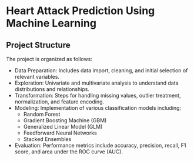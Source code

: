 # Heart Attack Prediction Using Machine Learning

## Project Structure
The project is organized as follows:
- Data Preparation: Includes data import, cleaning, and initial selection of relevant variables.
- Exploration: Univariate and multivariate analysis to understand data distributions and relationships.
- Transformation: Steps for handling missing values, outlier treatment, normalization, and feature encoding.
- Modeling: Implementation of various classification models including:
    - Random Forest
    - Gradient Boosting Machine (GBM)
    - Generalized Linear Model (GLM)
    - Feedforward Neural Networks
    - Stacked Ensembles
- Evaluation: Performance metrics include accuracy, precision, recall, F1 score, and area under the ROC curve (AUC).

